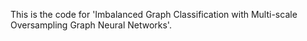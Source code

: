 This is the code for 'Imbalanced Graph Classification with Multi-scale Oversampling Graph Neural Networks'.
